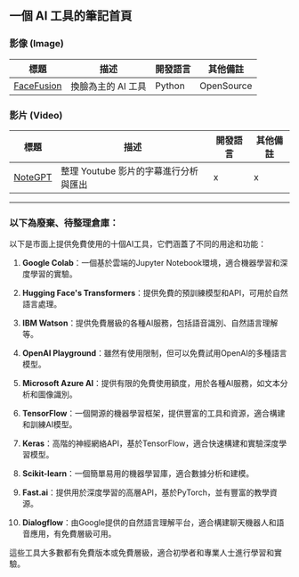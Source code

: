 ## 一個 AI 工具的筆記首頁


### 影像 (Image)

標題  |  描述  |   開發語言  |  其他備註   
----|----|----|----
[FaceFusion](https://github.com/facefusion/facefusion?tab=readme-ov-file)  |   換臉為主的 AI 工具   |  Python  |  OpenSource


### 影片 (Video)

標題  |  描述  |   開發語言  |  其他備註   
----|----|----|----
[NoteGPT](https://notegpt.io/youtube-video-summarizer)  |  整理 Youtube 影片的字幕進行分析與匯出  |  x   |  x   




----

### 以下為廢棄、待整理倉庫：

以下是市面上提供免費使用的十個AI工具，它們涵蓋了不同的用途和功能：

1. **Google Colab**：一個基於雲端的Jupyter Notebook環境，適合機器學習和深度學習的實驗。

2. **Hugging Face's Transformers**：提供免費的預訓練模型和API，可用於自然語言處理。

3. **IBM Watson**：提供免費層級的各種AI服務，包括語音識別、自然語言理解等。

4. **OpenAI Playground**：雖然有使用限制，但可以免費試用OpenAI的多種語言模型。

5. **Microsoft Azure AI**：提供有限的免費使用額度，用於各種AI服務，如文本分析和圖像識別。

6. **TensorFlow**：一個開源的機器學習框架，提供豐富的工具和資源，適合構建和訓練AI模型。

7. **Keras**：高階的神經網絡API，基於TensorFlow，適合快速構建和實驗深度學習模型。

8. **Scikit-learn**：一個簡單易用的機器學習庫，適合數據分析和建模。

9. **Fast.ai**：提供用於深度學習的高層API，基於PyTorch，並有豐富的教學資源。

10. **Dialogflow**：由Google提供的自然語言理解平台，適合構建聊天機器人和語音應用，有免費層級可用。

這些工具大多數都有免費版本或免費層級，適合初學者和專業人士進行學習和實驗。
